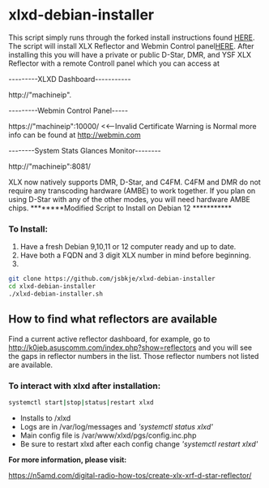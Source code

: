 # xlxd-debian-installer
This script simply runs through the forked install instructions found [HERE](https://github.com/jsbkje/xlxd). 
The script will install XLX Reflector and Webmin Control panel[HERE](https://github.com/webmin/webmin). 
After installing this you will have a private or public D-Star, DMR, and YSF XLX Reflector with a remote Controll panel which you can access at 

---------XLXD Dashboard-----------

http://"machineip".

---------Webmin Control Panel-----

https://"machineip":10000/ <<--Invalid Certificate Warning is Normal more info can be found at http://webmin.com

--------System Stats Glances Monitor--------

http://"machineip":8081/

XLX now natively supports DMR, D-Star, and C4FM. C4FM and DMR do not require any transcoding hardware (AMBE) to work together. If you plan on using D-Star with any of the other modes, you will need hardware AMBE chips.
********Modified Script to Install on Debian 12 ***********

### To Install:
1. Have a fresh Debian 9,10,11 or 12 computer ready and up to date.
2. Have both a FQDN and 3 digit XLX number in mind before beginning.
3. 
```sh
git clone https://github.com/jsbkje/xlxd-debian-installer
cd xlxd-debian-installer
./xlxd-debian-installer.sh
```
## How to find what reflectors are available
Find a current active reflector dashboard, for example, go to http://k0jeb.asuscomm.com/index.php?show=reflectors and you will see the gaps in reflector numbers in the list. Those reflector numbers not listed are available. 

### To interact with xlxd after installation:
```sh
systemctl start|stop|status|restart xlxd
```
 - Installs to /xlxd
 - Logs are in /var/log/messages and *'systemctl status xlxd'*
 - Main config file is /var/www/xlxd/pgs/config.inc.php
 - Be sure to restart xlxd after each config change *'systemctl restart xlxd'*

**For more information, please visit:**

https://n5amd.com/digital-radio-how-tos/create-xlx-xrf-d-star-reflector/
